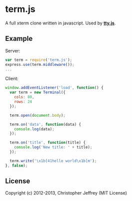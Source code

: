 # term.js

A full xterm clone written in javascript. Used by
[**tty.js**](https://github.com/chjj/tty.js).

## Example

Server:

``` js
var term = require('term.js');
express.use(term.middleware());
...
```

Client:

``` js
window.addEventListener('load', function() {
  var term = new Terminal({
    cols: 80,
    rows: 24
  });

  term.open(document.body);

  term.on('data', function(data) {
    console.log(data);
  });

  term.on('title', function(title) {
    console.log('New title: ' + title);
  });

  term.write('\x1b[41hello world\x1b[m');
}, false);
```

## License

Copyright (c) 2012-2013, Christopher Jeffrey (MIT License)

